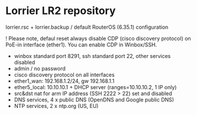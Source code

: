 # Lorrier LR2 repository

lorrier.rsc + lorrier.backup / default RouterOS (6.35.1) configuration

! Please note, defaul reset always disable CDP (cisco discovery protocol) on PoE-in interface (ether1). You can enable CDP in Winbox/SSH.

  - winbox standard port 8291, ssh standard port 22, other services disabled
  - admin / no password
  - cisco discovery protocol on all interfaces
  - ether1_wan: 192.168.1.2/24, gw 192.168.1.1
  - ether5_local: 10.10.10.1 + DHCP server (ranges=10.10.10.2, 1 IP only)
  - src&dst nat for arm IP address (SSH 2222 > 22) set and disabled
  - DNS services, 4 x public DNS (OpenDNS and Google public DNS)
  - NTP services, 2 x ntp.org (US, EU)